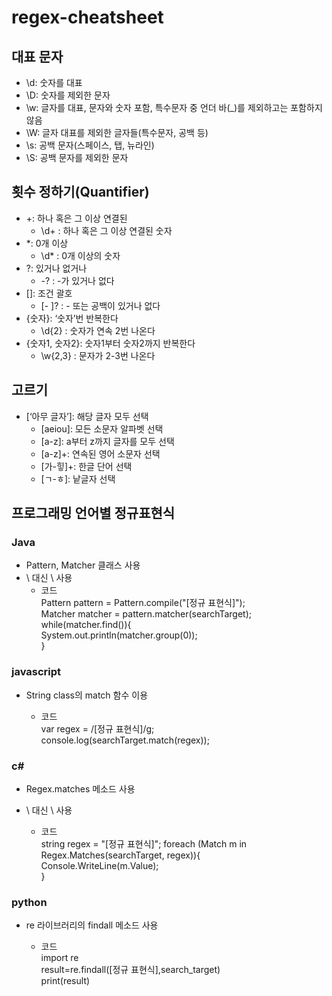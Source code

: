 # regex-cheatsheet

## 대표 문자
- \d: 숫자를 대표
- \D: 숫자를 제외한 문자
- \w: 글자를 대표, 문자와 숫자 포함, 특수문자 중 언더 바(_)를 제외하고는 포함하지 않음
- \W: 글자 대표를 제외한 글자들(특수문자, 공백 등)
- \s: 공백 문자(스페이스, 탭, 뉴라인)
- \S: 공백 문자를 제외한 문자
## 횟수 정하기(Quantifier)
- +: 하나 혹은 그 이상 연결된
  * \d+ : 하나 혹은 그 이상 연결된 숫자
- *: 0개 이상
  * \d* : 0개 이상의 숫자
- ?: 있거나 없거나
  * -? : -가 있거나 없다
- []: 조건 괄호
  * [- ]? : - 또는 공백이 있거나 없다
- {숫자}: ‘숫자’번 반복한다
  * \d{2} : 숫자가 연속 2번 나온다
- {숫자1, 숫자2}: 숫자1부터 숫자2까지 반복한다
  * \w{2,3} : 문자가 2-3번 나온다
## 고르기
- [‘아무 글자’]: 해당 글자 모두 선택
  * [aeiou]: 모든 소문자 알파벳 선택
  * [a-z]: a부터 z까지 글자를 모두 선택
  * [a-z]+: 연속된 영어 소문자 선택
  * [가-힣]+: 한글 단어 선택
  * [ㄱ-ㅎ]: 낱글자 선택
## 프로그래밍 언어별 정규표현식
### Java
- Pattern, Matcher 클래스 사용
- \ 대신 \\ 사용
  * 코드  
Pattern pattern = Pattern.compile("[정규 표현식]");  
        Matcher matcher = pattern.matcher(searchTarget);  
        while(matcher.find()){  
            System.out.println(matcher.group(0));  
        }  

### javascript
- String class의 match 함수 이용

  * 코드  
var regex = /[정규 표현식]/g;  
console.log(searchTarget.match(regex));

### c#
- Regex.matches 메소드 사용
- \ 대신 \\ 사용

  * 코드  
string regex = "[정규 표현식]";
foreach (Match m in Regex.Matches(searchTarget, regex)){  
            Console.WriteLine(m.Value);  
        }

### python
- re 라이브러리의 findall 메소드 사용

  * 코드  
import re  
result=re.findall([정규 표현식],search_target)  
print(result)  

